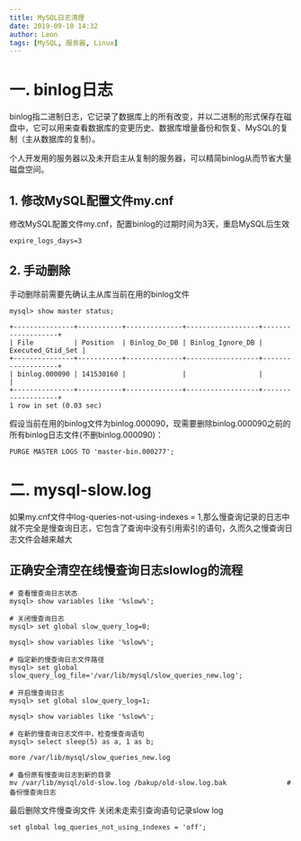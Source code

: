 ```yaml
---
title: MySQL日志清理
date: 2019-09-10 14:32
author: Leon
tags: [MySQL, 服务器, Linux]
---
```


# 一. binlog日志
binlog指二进制日志，它记录了数据库上的所有改变，并以二进制的形式保存在磁盘中，它可以用来查看数据库的变更历史、数据库增量备份和恢复、MySQL的复制（主从数据库的复制）。

个人开发用的服务器以及未开启主从复制的服务器，可以精简binlog从而节省大量磁盘空间。

## 1. 修改MySQL配置文件my.cnf
修改MySQL配置文件my.cnf，配置binlog的过期时间为3天，重启MySQL后生效
```
expire_logs_days=3
```

## 2. 手动删除

手动删除前需要先确认主从库当前在用的binlog文件
```
mysql> show master status;

+---------------+-----------+--------------+------------------+-------------------+
| File          | Position  | Binlog_Do_DB | Binlog_Ignore_DB | Executed_Gtid_Set |
+---------------+-----------+--------------+------------------+-------------------+
| binlog.000090 | 141530160 |              |                  |                   |
+---------------+-----------+--------------+------------------+-------------------+
1 row in set (0.03 sec)
```
假设当前在用的binlog文件为binlog.000090，现需要删除binlog.000090之前的所有binlog日志文件(不删binlog.000090)：

```
PURGE MASTER LOGS TO 'master-bin.000277';
```

# 二. mysql-slow.log

如果my.cnf文件中log-queries-not-using-indexes = 1,那么慢查询记录的日志中就不完全是慢查询日志，它包含了查询中没有引用索引的语句，久而久之慢查询日志文件会越来越大

## 正确安全清空在线慢查询日志slowlog的流程

```
# 查看慢查询日志状态 
mysql> show variables like '%slow%';
 
# 关闭慢查询日志 
mysql> set global slow_query_log=0; 
 
mysql> show variables like '%slow%';
 
# 指定新的慢查询日志文件路径 
mysql> set global slow_query_log_file='/var/lib/mysql/slow_queries_new.log';
 
# 开启慢查询日志
mysql> set global slow_query_log=1; 
 
mysql> show variables like '%slow%';

# 在新的慢查询日志文件中，检查慢查询语句 
mysql> select sleep(5) as a, 1 as b; 
 
more /var/lib/mysql/slow_queries_new.log
 
# 备份原有慢查询日志到新的目录
mv /var/lib/mysql/old-slow.log /bakup/old-slow.log.bak               #备份慢查询日志
```
最后删除文件慢查询文件
关闭未走索引查询语句记录slow log
```
set global log_queries_not_using_indexes = 'off';
```






